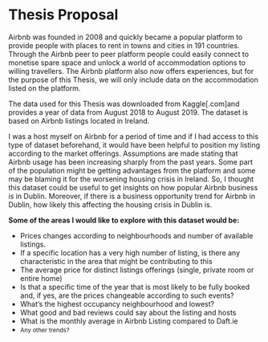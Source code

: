 # Thesis Proposal

Airbnb was founded in 2008 and quickly became a popular platform to provide people with places to rent in towns and cities in 191 countries. Through the Airbnb peer to peer platform people could easily connect to monetise spare space and unlock a world of accommodation options to willing travellers. The Airbnb platform also now offers experiences, but for the purpose of this Thesis, we will only include data on the accommodation listed on the platform.

The data used for this Thesis was downloaded from Kaggle[.com]and provides a year of data from August 2018 to August 2019. The dataset is based on Airbnb listings located in Ireland.

I was a host myself on Airbnb for a period of time and if I had access to this type of dataset beforehand, it would have been helpful to position my listing according to the market offerings. Assumptions are made stating that Airbnb usage has been increasing sharply from the past years. Some part of the population might be getting advantages from the platform and some may be blaming it for the worsening housing crisis in Ireland. So, I thought this dataset could be useful to get insights on how popular Airbnb business is in Dublin. Moreover, if there is a business opportunity trend for Airbnb in Dublin, how likely this affecting the housing crisis in Dublin is.

<b>Some of the areas I would like to explore with this dataset would be:</b>
<ul>
<li>Prices changes according to neighbourhoods and number of available listings. </li>
<li>If a specific location has a very high number of listing, is there any characteristic in the area that might be contributing to this</li>
<li>The average price for distinct listings offerings (single, private room or entire home)</li>
<li>Is that a specific time of the year that is most likely to be fully booked and, if yes, are the prices changeable according to such events?</li>
<li>What’s the highest occupancy neighbourhood and lowest?</li>
<li>What good and bad reviews could say about the listing and hosts</li>
<li>What is the monthly average in Airbnb Listing compared to Daft.ie</li>
<li><small>Any other trends?</li></small>
